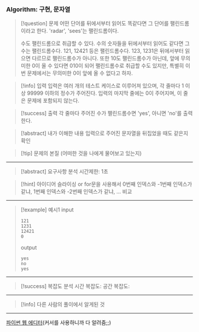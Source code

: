 ### Algorithm: 구현, 문자열

> [!question] 문제
> 어떤 단어를 뒤에서부터 읽어도 똑같다면 그 단어를 팰린드롬이라고 한다. 'radar', 'sees'는 팰린드롬이다.
>
> 수도 팰린드롬으로 취급할 수 있다. 수의 숫자들을 뒤에서부터 읽어도 같다면 그 수는 팰린드롬수다. 121, 12421 등은 팰린드롬수다. 123, 1231은 뒤에서부터 읽으면 다르므로 팰린드롬수가 아니다. 또한 10도 팰린드롬수가 아닌데, 앞에 무의미한 0이 올 수 있다면 010이 되어 팰린드롬수로 취급할 수도 있지만, 특별히 이번 문제에서는 무의미한 0이 앞에 올 수 없다고 하자.

> [!info] 입력
> 입력은 여러 개의 테스트 케이스로 이루어져 있으며, 각 줄마다 1 이상 99999 이하의 정수가 주어진다. 입력의 마지막 줄에는 0이 주어지며, 이 줄은 문제에 포함되지 않는다.

> [!success] 출력
> 각 줄마다 주어진 수가 팰린드롬수면 'yes', 아니면 'no'를 출력한다.

> [!abstract] 내가 이해한 내용
> 입력으로 주어진 문자열을 뒤집었을 때도 같은지 확인

> [!tip] 문제의 본질 (어떠한 것을 나에게 물어보고 있는지)

---

> [!abstract] 요구사항 분석
> 시간제한: 1초

> [!hint] 아이디어
> 슬라이싱 or for문을 사용해서 0번째 인덱스와 -1번째 인덱스가 같냐, 1번째 인덱스와 -2번째 인덱스가 같냐, ... 비교

---

> [!example] 예시1
> input
>
> ```
> 121
> 1231
> 12421
> 0
> ```
>
> output
>
> ```
> yes
> no
> yes
> ```

---

> [!success] 복잡도 분석
> 시간 복잡도:
> 공간 복잡도:

---

> [!info] 다른 사람의 풀이에서 알게된 것

---

[파이썬 웹 에디터](https://www.onlineide.pro/playground/python?utm_source=online-python&utm_medium=navbar&utm_campaign=onlineidepro)(커서를 사용하니까 다 알려줌;;)
